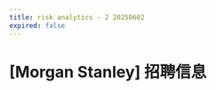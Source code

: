 ```yaml
---
title: risk analytics - 2 20250602
expired: false
---
```


# [Morgan Stanley] 招聘信息

<JobPostingTable job-posting-json-path="morgan-stanley/data/risk-analytics-20250602-2.json"/>
